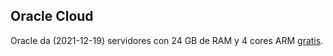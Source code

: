 ## Oracle Cloud

Oracle da (2021-12-19) servidores con 24 GB de RAM y 4 cores ARM [gratis](https://www.oracle.com/cloud/free/#always-free).
